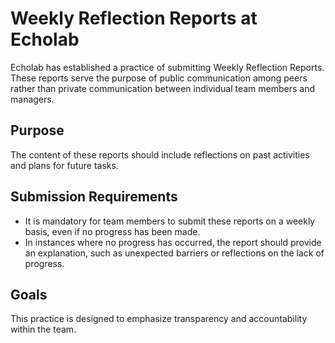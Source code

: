 # Weekly Reflection Reports at Echolab

Echolab has established a practice of submitting Weekly Reflection Reports. These reports serve the purpose of public communication among peers rather than private communication between individual team members and managers.

## Purpose
The content of these reports should include reflections on past activities and plans for future tasks.

## Submission Requirements
- It is mandatory for team members to submit these reports on a weekly basis, even if no progress has been made.
- In instances where no progress has occurred, the report should provide an explanation, such as unexpected barriers or reflections on the lack of progress.

## Goals
This practice is designed to emphasize transparency and accountability within the team.